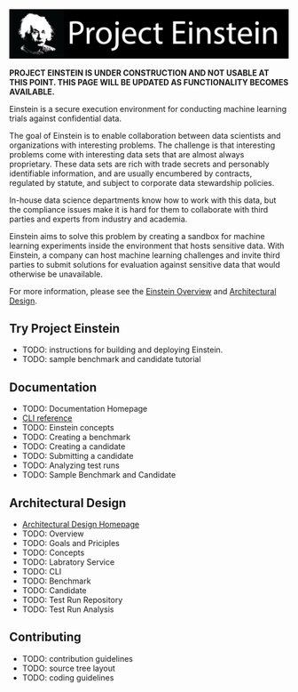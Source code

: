 <img src="./documentation/banner.png" width="1024"/>

**PROJECT EINSTEIN IS UNDER CONSTRUCTION AND NOT USABLE AT THIS POINT.
THIS PAGE WILL BE UPDATED AS FUNCTIONALITY BECOMES AVAILABLE.**

Einstein is a secure execution environment for conducting machine learning trials against confidential data.

The goal of Einstein is to enable collaboration between data scientists and organizations with interesting problems.
The challenge is that interesting problems come with interesting data sets that are almost always proprietary. These data sets are rich with trade secrets and personably identifiable information, and are usually encumbered by contracts, regulated by statute, and subject to corporate data stewardship policies.

In-house data science departments know how to work with this data, but the compliance issues make it is hard for them to collaborate with third parties and experts from industry and academia.

Einstein aims to solve this problem by creating a sandbox for machine learning experiments inside the environment that hosts sensitive data.
With Einstein, a company can host machine learning challenges and invite third parties to submit solutions for evaluation against sensitive data that would otherwise be unavailable.

For more information, please see the [Einstein Overview]() and [Architectural Design](documentation/architecture/architecture).

## Try Project Einstein

* TODO: instructions for building and deploying Einstein.
* TODO: sample benchmark and candidate tutorial

## Documentation

* TODO: Documentation Homepage
* [CLI reference](documentation/reference/cli/cli)
* TODO: Einstein concepts
* TODO: Creating a benchmark
* TODO: Creating a candidate
* TODO: Submitting a candidate
* TODO: Analyzing test runs
* TODO: Sample Benchmark and Candidate

## Architectural Design

* [Architectural Design Homepage](documentation/architecture/architecture)
* TODO: Overview
* TODO: Goals and Priciples
* TODO: Concepts
* TODO: Labratory Service
* TODO: CLI
* TODO: Benchmark
* TODO: Candidate
* TODO: Test Run Repository
* TODO: Test Run Analysis

## Contributing

* TODO: contribution guidelines
* TODO: source tree layout
* TODO: coding guidelines

